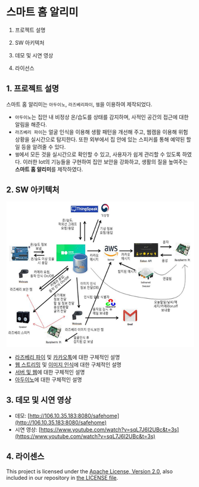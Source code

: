 # 스마트 홈 알리미

1. 프로젝트 설명

2. SW 아키텍처

3. 데모 및 시연 영상

4. 라이선스

## 1. 프로젝트 설명
스마트 홈 알리미는 `아두이노`, `라즈베리파이`, `웹`을 이용하여 제작되었다.
- `아두이노`는 집안 내 비정상 온/습도를 상태를 감지하며, 사적인 공간의 접근에 대한 알림을 해준다.
- `라즈베리 파이`는 얼굴 인식을 이용해 생활 패턴을 개선해 주고, 웹캠을 이용해 위험 상황을 실시간으로 탐지한다. 또한 외부에서 집 안에 있는 스피커를 통해 예약된 할 일 등을 알려줄 수 있다.
- `웹`에서 모든 것을 실시간으로 확인할 수 있고, 사용자가 쉽게 관리할 수 있도록 하였다.
이러한 Iot의 기능들을 구현하여 집안 보안을 강화하고, 생활의 질을 높여주는 **스마트 홈 알리미**를 제작하였다.

## 2. SW 아키텍처
<p align="center">
    <img src="/resources/image/Architecture.png", width="640">
</p>

- [라즈베리 파이](https://github.com/kimkc/SmartHomeNotification/tree/master/RaspberryPi) 및 [카카오톡](https://github.com/kimkc/SmartHomeNotification/tree/master/KakaoTalk)에 대한 구체적인 설명
- [웹 스트리밍](https://github.com/kimkc/SmartHomeNotification/tree/master/WebStreaming) 및 [이미지 인식](https://github.com/kimkc/SmartHomeNotification/tree/master/FaceRecognition)에 대한 구체적인 설명
- [서버 및 웹](https://github.com/kimkc/SmartHomeNotification/tree/master/WebServer)에 대한 구체적인 설명
- [아두이노](https://github.com/kimkc/SmartHomeNotification/tree/master/Arduino)에 대한 구체적인 설명

## 3. 데모 및 시연 영상
- 데모: [http://106.10.35.183:8080/safehome](http://106.10.35.183:8080/safehome)
- 시연 영상: [https://www.youtube.com/watch?v=sqL7J6I2UBc&t=3s](https://www.youtube.com/watch?v=sqL7J6I2UBc&t=3s)

## 4. 라이센스
This project is licensed under the [Apache License, Version 2.0](https://www.apache.org/licenses/LICENSE-2.0), also included in our repository in [the LICENSE file](https://github.com/kimkc/SmartHomeNotification/blob/master/LICENSE).
